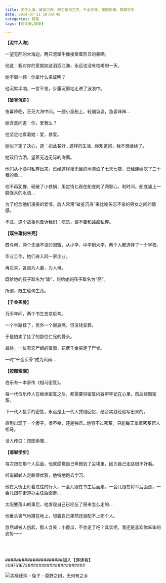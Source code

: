 ```yaml
---
title: 泥牛入海、破釜沉舟、既生瑜何生亮、千金买骨、按图索骥、邯郸学步
date: 2014-07-11 10:09:48
categories: 随笔
tags: [连连看,成语]

---
```

**【泥牛入海**】<br /><br />一望无际的大海边，两只泥塑牛像接受着烈日的暴晒。<br /><br />他说：我对你的爱就如这滔滔江海，永远也没有枯竭的一天。<br /><br />她不屑一顾：你拿什么来证明？<br /><br />他沉默半响，一言不发，步履沉重地走进了波浪中。<br /><br />**【破釜沉舟】**<br /><br />夜幕降临，茫茫大海中间，一艘小渔船上，轻烟袅袅，鱼香阵阵...<br /><br />她含羞问道：你，爱我么？<br /><br />他坚定地看着她：爱，甚爱。<br /><br />她似下定了决心，道：如此甚好...这样的生活...你知道的，我不想继续了。<br /><br />她双目含泪，望着无边无际的海面。<br /><br />他们从小渔村私奔出来，已经这样漫无目的地漂泊了七天七夜，已经连续吃了二十餐的鱼...<br /><br />他不再犹豫，砸破了小铁锅，用定情匕首在船底刻了两颗心，刹时间，船底涌上一股强大的水流...<br /><br />为了纪念他们凄美的爱情，后人常用“破釜沉舟”来比喻矢志不渝的男女之间的情感。<br /><br />不过，这个故事也告诉我们：吃货，请不要和路痴私奔。<br /><br />**【既生瑜何生亮】**<br /><br />既与何，两个无话不谈的闺蜜，从小学、中学到大学，两个人都选择了一个学校。<br /><br />毕业工作，她们进入同一家企业。<br /><br />再后来，各自为人妻，为人母。<br /><br />既给她的孩子取名为“瑜”，何给她的孩子取名为“亮”。<br /><br />所谓，既生瑜何生亮。<br /><br />**【千金买骨】**<br /><br />万历年间，两个书生去京赶考。<br /><br />一个半路挂了，另外一个很哀痛，但没钱安葬。<br /><br />于是拍卖了挂了的那位仁兄的骨头。<br /><br />最终，一位有恋尸癖的富商，花费千金买走了尸骨。<br /><br />一时“千金买骨”成为风尚...<br /><br />**【按图索骥】**<br /><br />伯乐有一本家传《相马密笈》。<br /><br />每一代伯乐传人在继承密笈之后，都需要将密笈内容牢牢记在心里，然后烧毁密笈。<br /><br />下一代人接手的密笈，永远是上一代人凭借回忆，结合实践经验写出来的。<br /><br />直到出现了一个傻子，很不幸，还是独苗...他背不过密笈，只能每天拿着密笈帮人相马。<br /><br />世人传曰：按图索骥...<br /><br />**【邯郸学步】**<br /><br />每次跟在那个人后面，他就感觉自己卑微到了尘埃里，因为自己走路很不好看。<br /><br />听说邯郸人走路很优雅，他特地跑去学习。<br /><br />他在大街上盯着过往的行人，一会儿跟在书生后面走，一会儿跟在将军后面走，一会儿跟在街道办主任后面走...<br /><br />太阳要落山的事后，他发现自己已经忘了原来怎么走的...<br /><br />他垂头丧气地蹲在地上，想着自己果然还是配不上那个人。<br /><br />忽然却被人抱起，那人含笑：小傻瓜，不会走了吧？其实呢，我还是喜欢你笨笨的姿势～～<br /><br /><br /><br />

#####################加入【连连看】209751673#####################

![买椟还珠 - 兔子 - 莫野之树，无何有之乡](845269355162392896.png)